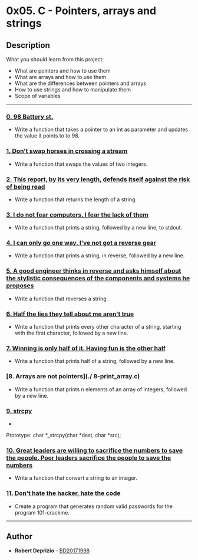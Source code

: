 # 0x05. C - Pointers, arrays and strings

## Description
What you should learn from this project:

* What are pointers and how to use them
* What are arrays and how to use them
* What are the differences between pointers and arrays
* How to use strings and how to manipulate them
* Scope of variables

---

### [0. 98 Battery st.](./0-reset_to_98.c)
* Write a function that takes a pointer to an int as parameter and updates the value it points to to 98.


### [1. Don't swap horses in crossing a stream](./1-swap.c)
* Write a function that swaps the values of two integers.


### [2. This report, by its very length, defends itself against the risk of being read](./2-strlen.c)
* Write a function that returns the length of a string.


### [3. I do not fear computers. I fear the lack of them](./3-puts.c)
* Write a function that prints a string, followed by a new line, to stdout.


### [4. I can only go one way. I've not got a reverse gear](./4-print_rev.c)
* Write a function that prints a string, in reverse, followed by a new line.


### [5. A good engineer thinks in reverse and asks himself about the stylistic consequences of the components and systems he proposes](./5-rev_string.c)
* Write a function that reverses a string.  


### [6. Half the lies they tell about me aren't true](./6-puts2.c)
* Write a function that prints every other character of a string, starting with the first character, followed by a new line.


### [7. Winning is only half of it. Having fun is the other half](./7-puts_half.c)
* Write a function that prints half of a string, followed by a new line.


### [8. Arrays are not pointers](./ 8-print_array.c)
* Write a function that prints n elements of an array of integers, followed by a new line.


### [9. strcpy](./9-strcpy.c)
* 
Prototype: char *_strcpy(char *dest, char *src); 



### [10. Great leaders are willing to sacrifice the numbers to save the people. Poor leaders sacrifice the people to save the numbers](./100-atoi.c)
* Write a function that convert a string to an integer.


### [11. Don't hate the hacker, hate the code](./101-keygen.c)
* Create a program that generates random valid passwords for the program 101-crackme.

---

## Author
* **Robert Deprizio** - [BD20171998](https://github.com/BD20171998)